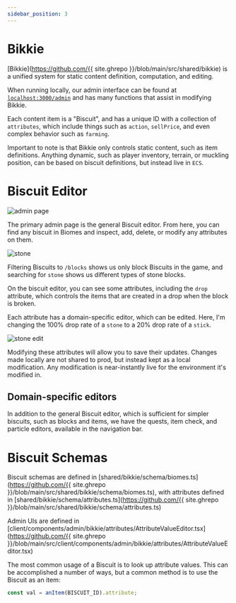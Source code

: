 ```yaml
---
sidebar_position: 3
---
```


# Bikkie

[Bikkie](https://github.com/{{ site.ghrepo }}/blob/main/src/shared/bikkie) is a unified system for static content definition, computation, and editing.

When running locally, our admin interface can be found at [`localhost:3000/admin`](http://localhost:3000/admin) and has many functions that assist in modifying Bikkie.

Each content item is a "Biscuit", and has a unique ID with a collection of `attributes`, which include things such as `action`, `sellPrice`, and even complex behavior such as `farming`.

Important to note is that Bikkie only controls static content, such as item definitions. Anything dynamic, such as player inventory, terrain, or muckling position, can be based on biscuit definitions, but instead live in `ECS`.

# Biscuit Editor

![admin page](/img/admin-page.png)

The primary admin page is the general Biscuit editor. From here, you can find any biscuit in Biomes and inspect, add, delete, or modify any attributes on them.

![stone](/img/admin-stone.png)

Filtering Biscuits to `/blocks` shows us only block Biscuits in the game, and searching for `stone` shows us different types of stone blocks.

On the biscuit editor, you can see some attributes, including the `drop` attribute, which controls the items that are created in a drop when the block is broken.

Each attribute has a domain-specific editor, which can be edited. Here, I'm changing the 100% drop rate of a `stone` to a 20% drop rate of a `stick`.

![stone edit](/img/admin-stone-edit.png)

Modifying these attributes will allow you to save their updates. Changes made locally are not shared to prod, but instead kept as a local modification. Any modification is near-instantly live for the environment it's modified in.

## Domain-specific editors

In addition to the general Biscuit editor, which is sufficient for simpler biscuits, such as blocks and items, we have the quests, item check, and particle editors, available in the navigation bar.

# Biscuit Schemas

Biscuit schemas are defined in [shared/bikkie/schema/biomes.ts](https://github.com/{{ site.ghrepo }}/blob/main/src/shared/bikkie/schema/biomes.ts), with attributes defined in [shared/bikkie/schema/attributes.ts](https://github.com/{{ site.ghrepo }}/blob/main/src/shared/bikkie/schema/attributes.ts)

Admin UIs are defined in [client/components/admin/bikkie/attributes/AttributeValueEditor.tsx](https://github.com/{{ site.ghrepo }}/blob/main/src/client/components/admin/bikkie/attributes/AttributeValueEditor.tsx)

The most common usage of a Biscuit is to look up attribute values. This can be accomplished a number of ways, but a common method is to use the Biscuit as an item:

```ts
const val = anItem(BISCUIT_ID).attribute;
```
